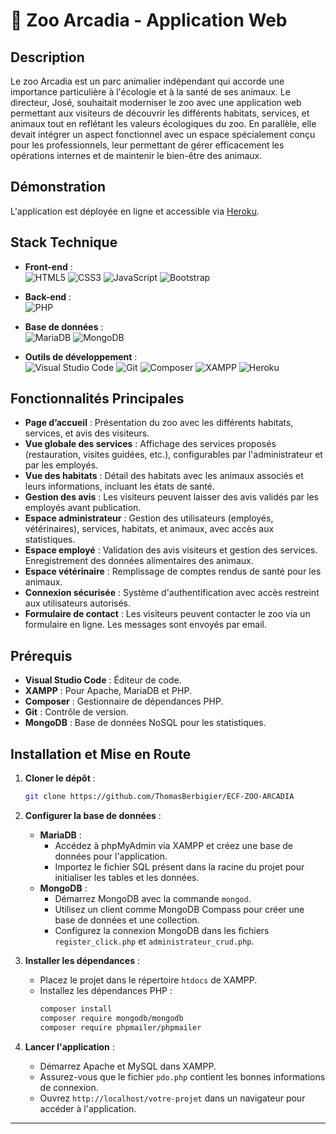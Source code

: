 # 🦁 Zoo Arcadia - Application Web

## Description
Le zoo Arcadia est un parc animalier indépendant qui accorde une importance particulière à l'écologie et à la santé de ses animaux.
Le directeur, José, souhaitait moderniser le zoo avec une application web permettant aux visiteurs de découvrir les différents habitats, services, et animaux tout en reflétant les valeurs écologiques du zoo.
En parallèle, elle devait intégrer un aspect fonctionnel avec un espace spécialement conçu pour les professionnels, leur permettant de gérer efficacement les opérations internes et de maintenir le bien-être des animaux. 


## Démonstration

L'application est déployée en ligne et accessible via [Heroku](https://salty-scrubland-07219-ce96da39ee13.herokuapp.com/index.php).


## Stack Technique

- **Front-end** :  
  ![HTML5](https://img.shields.io/badge/HTML5-E34F26?style=for-the-badge&logo=html5&logoColor=white)
  ![CSS3](https://img.shields.io/badge/CSS3-1572B6?style=for-the-badge&logo=css3&logoColor=white)
  ![JavaScript](https://img.shields.io/badge/JavaScript-F7DF1E?style=for-the-badge&logo=javascript&logoColor=black)
  ![Bootstrap](https://img.shields.io/badge/Bootstrap-7952B3?style=for-the-badge&logo=bootstrap&logoColor=white)

- **Back-end** :  
  ![PHP](https://img.shields.io/badge/PHP-777BB4?style=for-the-badge&logo=php&logoColor=white)

- **Base de données** :  
  ![MariaDB](https://img.shields.io/badge/MariaDB-003545?style=for-the-badge&logo=mariadb&logoColor=white)
  ![MongoDB](https://img.shields.io/badge/MongoDB-47A248?style=for-the-badge&logo=mongodb&logoColor=white)

- **Outils de développement** :  
  ![Visual Studio Code](https://img.shields.io/badge/Visual_Studio_Code-0078D4?style=for-the-badge&logo=visual%20studio%20code&logoColor=white)
  ![Git](https://img.shields.io/badge/Git-F05032?style=for-the-badge&logo=git&logoColor=white)
  ![Composer](https://img.shields.io/badge/Composer-885630?style=for-the-badge&logo=composer&logoColor=white)
  ![XAMPP](https://img.shields.io/badge/XAMPP-FB7A24?style=for-the-badge&logo=xampp&logoColor=white)
  ![Heroku](https://img.shields.io/badge/Heroku-430098?style=for-the-badge&logo=heroku&logoColor=white)


## Fonctionnalités Principales

- **Page d’accueil** : Présentation du zoo avec les différents habitats, services, et avis des visiteurs.
- **Vue globale des services** : Affichage des services proposés (restauration, visites guidées, etc.), configurables par l'administrateur et par les employés.
- **Vue des habitats** : Détail des habitats avec les animaux associés et leurs informations, incluant les états de santé.
- **Gestion des avis** : Les visiteurs peuvent laisser des avis validés par les employés avant publication.
- **Espace administrateur** : Gestion des utilisateurs (employés, vétérinaires), services, habitats, et animaux, avec accès aux statistiques.
- **Espace employé** : Validation des avis visiteurs et gestion des services. Enregistrement des données alimentaires des animaux.
- **Espace vétérinaire** : Remplissage de comptes rendus de santé pour les animaux.
- **Connexion sécurisée** : Système d'authentification avec accès restreint aux utilisateurs autorisés.
- **Formulaire de contact** : Les visiteurs peuvent contacter le zoo via un formulaire en ligne. Les messages sont envoyés par email.

## Prérequis

- **Visual Studio Code** : Éditeur de code.
- **XAMPP** : Pour Apache, MariaDB et PHP.
- **Composer** : Gestionnaire de dépendances PHP.
- **Git** : Contrôle de version.
- **MongoDB** : Base de données NoSQL pour les statistiques.

## Installation et Mise en Route

1. **Cloner le dépôt** :
   ```bash
   git clone https://github.com/ThomasBerbigier/ECF-ZOO-ARCADIA

2. **Configurer la base de données** :
   - **MariaDB** :
     - Accédez à phpMyAdmin via XAMPP et créez une base de données pour l'application.
     - Importez le fichier SQL présent dans la racine du projet pour initialiser les tables et les données.
   - **MongoDB** :
     - Démarrez MongoDB avec la commande `mongod`.
     - Utilisez un client comme MongoDB Compass pour créer une base de données et une collection.
     - Configurez la connexion MongoDB dans les fichiers `register_click.php` et `administrateur_crud.php`.

3. **Installer les dépendances** :
   - Placez le projet dans le répertoire `htdocs` de XAMPP.
   - Installez les dépendances PHP :
     ```bash
     composer install
     composer require mongodb/mongodb
     composer require phpmailer/phpmailer
     ```

4. **Lancer l'application** :
   - Démarrez Apache et MySQL dans XAMPP.
   - Assurez-vous que le fichier `pdo.php` contient les bonnes informations de connexion.
   - Ouvrez `http://localhost/votre-projet` dans un navigateur pour accéder à l'application.

---

